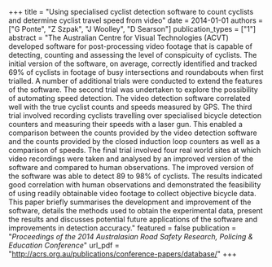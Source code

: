 +++
title = "Using specialised cyclist detection software to count cyclists and determine cyclist travel speed from video"
date = 2014-01-01
authors = ["G Ponte", "Z Szpak", "J Woolley", "D Searson"]
publication_types = ["1"]
abstract = "The Australian Centre for Visual Technologies (ACVT) developed software for post-processing video footage that is capable of detecting, counting and assessing the level of conspicuity of cyclists. The initial version of the software, on average, correctly identified and tracked 69% of cyclists in footage of busy intersections and roundabouts when first trialled. A number of additional trials were conducted to extend the features of the software. The second trial was undertaken to explore the possibility of automating speed detection. The video detection software correlated well with the true cyclist counts and speeds measured by GPS. The third trial involved recording cyclists travelling over specialised bicycle detection counters and measuring their speeds with a laser gun. This enabled a comparison between the counts provided by the video detection software and the counts provided by the closed induction loop counters as well as a comparison of speeds. The final trial involved four real world sites at which video recordings were taken and analysed by an improved version of the software and compared to human observations. The improved version of the software was able to detect 89 to 98% of cyclists. The results indicated good correlation with human observations and demonstrated the feasibility of using readily obtainable video footage to collect objective bicycle data. This paper briefly summarises the development and improvement of the software, details the methods used to obtain the experimental data, present the results and discusses potential future applications of the software and improvements in detection accuracy."
featured = false
publication = "*Proceedings of the 2014 Australasian Road Safety Research, Policing & Education Conference*"
url_pdf = "http://acrs.org.au/publications/conference-papers/database/"
+++

